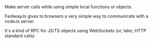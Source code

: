 # 

Make server calls while using simple local functions or objects.

FarAwayJs gives to browsers a very simple way to communicate with a nodeJs server.

It's a kind of RPC for JS/TS objects using WebSockets \(or, later, HTTP standard calls\)

